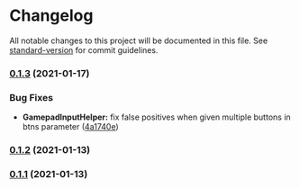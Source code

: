 # Changelog

All notable changes to this project will be documented in this file. See [standard-version](https://github.com/conventional-changelog/standard-version) for commit guidelines.

### [0.1.3](https://github.com/Stuff-Mods/GamepadLib/compare/v0.1.2...v0.1.3) (2021-01-17)


### Bug Fixes

* **GamepadInputHelper:** fix false positives when given multiple buttons in btns parameter ([4a1740e](https://github.com/Stuff-Mods/GamepadLib/commit/4a1740e4bd291ade2c044a26bc39891226d0e17f))

### [0.1.2](https://github.com/Stuff-Mods/GamepadLib/compare/v0.1.1...v0.1.2) (2021-01-13)

### [0.1.1](https://github.com/Stuff-Mods/GamepadLib/compare/v0.1.0...v0.1.1) (2021-01-13)
